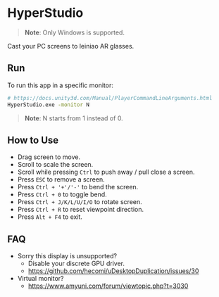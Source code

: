 # HyperStudio

> **Note**: Only Windows is supported.

Cast your PC screens to leiniao AR glasses.

## Run

To run this app in a specific monitor:

```bash
# https://docs.unity3d.com/Manual/PlayerCommandLineArguments.html
HyperStudio.exe -monitor N
```

> **Note**: N starts from 1 instead of 0.

## How to Use

- Drag screen to move.
- Scroll to scale the screen.
- Scroll while pressing `Ctrl` to push away / pull close a screen.
- Press `ESC` to remove a screen.
- Press `Ctrl + '+'/'-'` to bend the screen.
- Press `Ctrl + 0` to toggle bend.
- Press `Ctrl + J/K/L/U/I/O` to rotate screen.
- Press `Ctrl + R` to reset viewpoint direction.
- Press `Alt + F4` to exit.

## FAQ

- Sorry this display is unsupported?
  - Disable your discrete GPU driver.
  - https://github.com/hecomi/uDesktopDuplication/issues/30
- Virtual monitor?
  - https://www.amyuni.com/forum/viewtopic.php?t=3030
